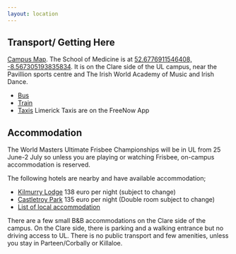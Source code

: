 ```yaml
---
layout: location
---
```



## Transport/ Getting Here 
[Campus Map](https://www.ul.ie/buildings/content/campus-maps). The School of Medicine is at [52.6776911546408, -8.567305193835834](https://goo.gl/maps/v5wKFcq1aYTz2DPm8). It is on the Clare side of the UL campus, near the Pavillion sports centre and The Irish World Academy of Music and Irish Dance. 

* [Bus](https://buseireann.ie/)
* [Train](https://www.irishrail.ie/en-ie/) 
* [Taxis](https://www.free-now.com/)  Limerick Taxis are on the FreeNow App 


## Accommodation
The World Masters Ultimate Frisbee Championships will be in UL from 25 June-2 July so unless you are playing or watching Frisbee, on-campus accommodation is reserved.  

The following hotels are nearby and have available accommodation;
* [Kilmurry Lodge](https://secure.kilmurrylodge.com/convert/site/Kilmurry%20Lodge/en/results.php?checkin=2022-06-24&nights=1&currency=EUR&party=1%2C0%2C0%2C0%2C0%2C0&_ga=2.239001600.1480213649.1650980677-285586447.1650529340&_gac=1.85003755.1650980685.CjwKCAjwsJ6TBhAIEiwAfl4TWIACtL_k6Dq36DnOyent5jBpPsi7zpMeP8Je14iUPZJAY_MTqxTqkxoClNEQAvD_BwE) 138 euro per night (subject to change)
* [Castletroy Park](https://secure.castletroypark.ie/convert/site/Castletroy%20Park%20Hotel/en/results.php?checkin=2022-06-24&nights=1&currency=EUR&party=1%2C0%2C0%2C0%2C0%2C0&_ga=2.30062527.1495296052.1650980675-2017488789.1650529432&_gac=1.186213083.1650980698.CjwKCAjwsJ6TBhAIEiwAfl4TWIuRgNlYke3USPqoHa7aNmrQC2YynDMIKMOnYCh5kdRkcZSVzHTd5xoCetoQAvD_BwE)  135 euro per night (Double room subject to change)
* [List of local accommodation](https://studentliving.ul.ie/index.jsp?p=116&n=141)

There are a few small B&B accommodations on the Clare side of the campus. On the Clare side, there is parking and a walking entrance but no driving access to UL. There is no public transport and few amenities, unless you stay in Parteen/Corbally or Killaloe.
